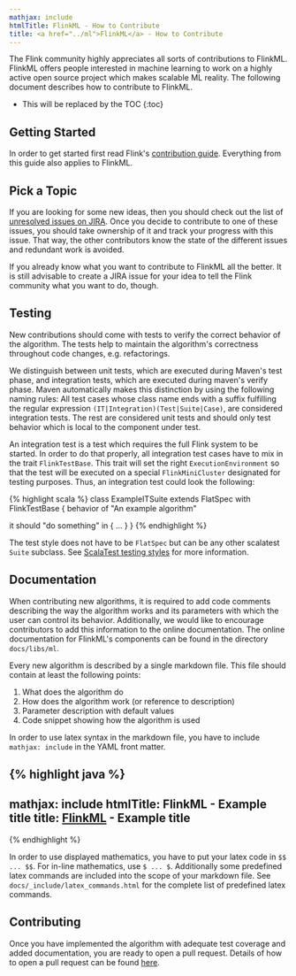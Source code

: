 ```yaml
---
mathjax: include
htmlTitle: FlinkML - How to Contribute 
title: <a href="../ml">FlinkML</a> - How to Contribute
---
```

<!--
Licensed to the Apache Software Foundation (ASF) under one
or more contributor license agreements.  See the NOTICE file
distributed with this work for additional information
regarding copyright ownership.  The ASF licenses this file
to you under the Apache License, Version 2.0 (the
"License"); you may not use this file except in compliance
with the License.  You may obtain a copy of the License at

  http://www.apache.org/licenses/LICENSE-2.0

Unless required by applicable law or agreed to in writing,
software distributed under the License is distributed on an
"AS IS" BASIS, WITHOUT WARRANTIES OR CONDITIONS OF ANY
KIND, either express or implied.  See the License for the
specific language governing permissions and limitations
under the License.
-->

The Flink community highly appreciates all sorts of contributions to FlinkML.
FlinkML offers people interested in machine learning to work on a highly active open source project which makes scalable ML reality.
The following document describes how to contribute to FlinkML.

* This will be replaced by the TOC
{:toc}

## Getting Started

In order to get started first read Flink's [contribution guide](http://flink.apache.org/how-to-contribute.html).
Everything from this guide also applies to FlinkML.

## Pick a Topic

If you are looking for some new ideas, then you should check out the list of [unresolved issues on JIRA](https://issues.apache.org/jira/issues/?jql=component%20%3D%20%22Machine%20Learning%20Library%22%20AND%20project%20%3D%20FLINK%20AND%20resolution%20%3D%20Unresolved%20ORDER%20BY%20priority%20DESC).
Once you decide to contribute to one of these issues, you should take ownership of it and track your progress with this issue.
That way, the other contributors know the state of the different issues and redundant work is avoided.

If you already know what you want to contribute to FlinkML all the better.
It is still advisable to create a JIRA issue for your idea to tell the Flink community what you want to do, though.

## Testing

New contributions should come with tests to verify the correct behavior of the algorithm.
The tests help to maintain the algorithm's correctness throughout code changes, e.g. refactorings.

We distinguish between unit tests, which are executed during Maven's test phase, and integration tests, which are executed during maven's verify phase.
Maven automatically makes this distinction by using the following naming rules:
All test cases whose class name ends with a suffix fulfilling the regular expression `(IT|Integration)(Test|Suite|Case)`, are considered integration tests.
The rest are considered unit tests and should only test behavior which is local to the component under test.

An integration test is a test which requires the full Flink system to be started.
In order to do that properly, all integration test cases have to mix in the trait `FlinkTestBase`.
This trait will set the right `ExecutionEnvironment` so that the test will be executed on a special `FlinkMiniCluster` designated for testing purposes.
Thus, an integration test could look the following:

{% highlight scala %}
class ExampleITSuite extends FlatSpec with FlinkTestBase {
  behavior of "An example algorithm"
  
  it should "do something" in {
    ...
  }
}
{% endhighlight %}

The test style does not have to be `FlatSpec` but can be any other scalatest `Suite` subclass.
See [ScalaTest testing styles](http://scalatest.org/user_guide/selecting_a_style) for more information.

## Documentation

When contributing new algorithms, it is required to add code comments describing the way the algorithm works and its parameters with which the user can control its behavior.
Additionally, we would like to encourage contributors to add this information to the online documentation.
The online documentation for FlinkML's components can be found in the directory `docs/libs/ml`.

Every new algorithm is described by a single markdown file.
This file should contain at least the following points:

1. What does the algorithm do
2. How does the algorithm work (or reference to description) 
3. Parameter description with default values
4. Code snippet showing how the algorithm is used

In order to use latex syntax in the markdown file, you have to include `mathjax: include` in the YAML front matter.
 
{% highlight java %}
---
mathjax: include
htmlTitle: FlinkML - Example title
title: <a href="../ml">FlinkML</a> - Example title
---
{% endhighlight %}

In order to use displayed mathematics, you have to put your latex code in `$$ ... $$`.
For in-line mathematics, use `$ ... $`.
Additionally some predefined latex commands are included into the scope of your markdown file.
See `docs/_include/latex_commands.html` for the complete list of predefined latex commands.

## Contributing

Once you have implemented the algorithm with adequate test coverage and added documentation, you are ready to open a pull request.
Details of how to open a pull request can be found [here](http://flink.apache.org/how-to-contribute.html#contributing-code--documentation). 
